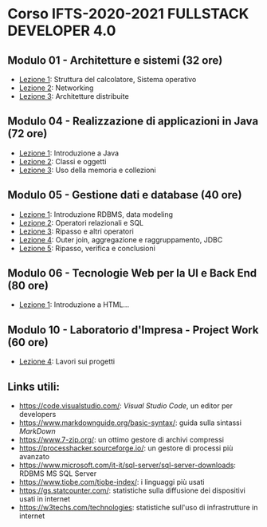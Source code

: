 # Corso IFTS-2020-2021 FULLSTACK DEVELOPER 4.0

## Modulo 01 - Architetture e sistemi (32 ore)

- [Lezione 1](/modulo-01/lezione-1.md): Struttura del calcolatore, Sistema operativo
- [Lezione 2](/modulo-01/lezione-2.md): Networking
- [Lezione 3](/modulo-01/lezione-3.md): Architetture distribuite

## Modulo 04 - Realizzazione di applicazioni in Java (72 ore)

- [Lezione 1](/modulo-04/lezione-1.md): Introduzione a Java
- [Lezione 2](/modulo-04/lezione-2.md): Classi e oggetti
- [Lezione 3](/modulo-04/lezione-3.md): Uso della memoria e collezioni

## Modulo 05 - Gestione dati e database (40 ore)

- [Lezione 1](/modulo-05/lezione-1.md): Introduzione RDBMS, data modeling
- [Lezione 2](/modulo-05/lezione-2.md): Operatori relazionali e SQL
- [Lezione 3](/modulo-05/lezione-3.md): Ripasso e altri operatori
- [Lezione 4](/modulo-05/lezione-4.md): Outer join, aggregazione e raggruppamento, JDBC
- [Lezione 5](/modulo-05/lezione-5.md): Ripasso, verifica e conclusioni

## Modulo 06 - Tecnologie Web per la UI e Back End (80 ore)

- [Lezione 1](/modulo-06/lezione-1.md): Introduzione a HTML...


## Modulo 10 - Laboratorio d'Impresa - Project Work  (60 ore)

- [Lezione 4](/modulo-10/lezione-4.md): Lavori sui progetti

## Links utili:

- https://code.visualstudio.com/: *Visual Studio Code*, un editor per developers
- https://www.markdownguide.org/basic-syntax/: guida sulla sintassi *MarkDown*
- https://www.7-zip.org/: un ottimo gestore di archivi compressi
- https://processhacker.sourceforge.io/: un gestore di processi più avanzato
- https://www.microsoft.com/it-it/sql-server/sql-server-downloads: RDBMS MS SQL Server
- https://www.tiobe.com/tiobe-index/: i linguaggi più usati
- https://gs.statcounter.com/: statistiche sulla diffusione dei dispositivi usati in internet
- https://w3techs.com/technologies: statistiche sull'uso di infrastrutture in internet